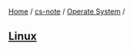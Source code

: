 [Home](https://mengxianbin.github.io) /
[cs-note](https://mengxianbin.github.io/cs-note) /
[Operate System](https://mengxianbin.github.io/cs-note/content/operate_system) /

## [Linux](https://mengxianbin.github.io/cs-note/content/operate_system/linux)
